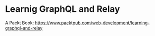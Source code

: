 # Learnig GraphQL and Relay

A Packt Book: https://www.packtpub.com/web-development/learning-graphql-and-relay

